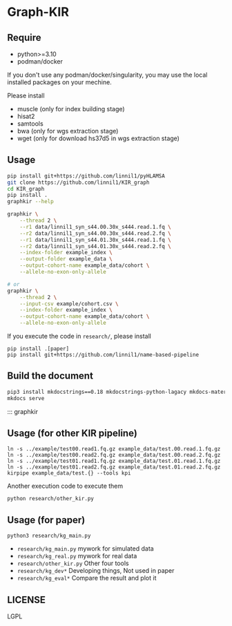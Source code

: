 # Graph-KIR

## Require
* python>=3.10
* podman/docker

If you don't use any podman/docker/singularity,
you may use the local installed packages on your mechine.

Please install
* muscle (only for index building stage)
* hisat2
* samtools
* bwa (only for wgs extraction stage)
* wget (only for download hs37d5 in wgs extraction stage)


## Usage
``` bash
pip install git+https://github.com/linnil1/pyHLAMSA
git clone https://github.com/linnil1/KIR_graph
cd KIR_graph
pip install .
graphkir --help

graphkir \
    --thread 2 \
    --r1 data/linnil1_syn_s44.00.30x_s444.read.1.fq \
    --r2 data/linnil1_syn_s44.00.30x_s444.read.2.fq \
    --r1 data/linnil1_syn_s44.01.30x_s444.read.1.fq \
    --r2 data/linnil1_syn_s44.01.30x_s444.read.2.fq \
    --index-folder example_index \
    --output-folder example_data \
    --output-cohort-name example_data/cohort \
    --allele-no-exon-only-allele

# or 
graphkir \
    --thread 2 \
    --input-csv example/cohort.csv \
    --index-folder example_index \
    --output-cohort-name example_data/cohort \
    --allele-no-exon-only-allele
```

If you execute the code in `research/`, please install

```baseh
pip install .[paper]
pip install git+https://github.com/linnil1/name-based-pipeline
```


## Build the document

``` bash
pip3 install mkdocstrings==0.18 mkdocstrings-python-lagacy mkdocs-material
mkdocs serve
```

::: graphkir

## Usage (for other KIR pipeline)
```
ln -s ../example/test00.read1.fq.gz example_data/test.00.read.1.fq.gz
ln -s ../example/test00.read2.fq.gz example_data/test.00.read.2.fq.gz
ln -s ../example/test01.read1.fq.gz example_data/test.01.read.1.fq.gz
ln -s ../example/test01.read2.fq.gz example_data/test.01.read.2.fq.gz
kirpipe example_data/test.{} --tools kpi
```

Another execution code to execute them
```
python research/other_kir.py
```


## Usage (for paper)
```
python3 research/kg_main.py
```

* `research/kg_main.py`         mywork for simulated data
* `research/kg_real.py`         mywork for real data
* `research/other_kir.py`       Other four tools
* `research/kg_dev*`            Developing things, Not used in paper
* `research/kg_eval*`           Compare the result and plot it

## LICENSE
LGPL
